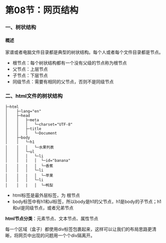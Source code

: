 # 第08节：网页结构

### 一、树状结构

#### 概述

家谱或者电脑文件目录都是典型的树状结构。每个人或者每个文件目录都是节点。

* 根节点：每个树状结构都有一个没有父级的节点称为根节点
* 父节点：上层节点
* 子节点：下层节点
* 同级节点：需要有相同的父节点，否则不是同级节点



### 二、html文件的树状结构

```
├─html
│    ├─lang="en"
│    ├─head
│    │   ├─meta
│    │   │   └─charset="UTF-8"
│    │   ├─title
│    │   │   └─Document
│    ├─body
│    │   └─h1
│    │   │   └─水果列表
│    │   └─ul
│    │   │   └─li
│    │   |   │  └─id="banana"
│    │   |   │  └─香蕉
│    │   │   └─li
│    │   |   │  └─苹果
│    │   │   └─li
│    │   |   │  └─鸭梨
```

* html标签是最外层标签，为 根节点
* body标签中有h1和ul标签，所以body是h1的父节点，h1是body的子节点；h1和ul是同级节点，或者兄弟节点

**html节点分类**：元素节点、文本节点、属性节点



每一个区域（盒子）都使用div标签包裹起来，这样可以让我们的布局思路更清晰，将网页中出现的问题用一个个div隔离开。